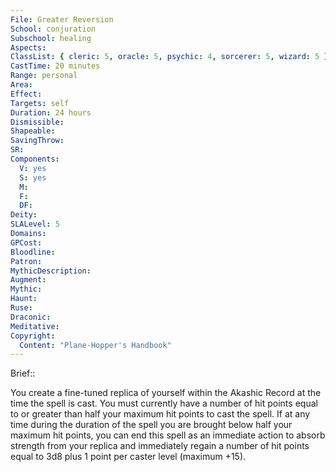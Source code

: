 ```yaml
---
File: Greater Reversion
School: conjuration
Subschool: healing
Aspects: 
ClassList: { cleric: 5, oracle: 5, psychic: 4, sorcerer: 5, wizard: 5 }
CastTime: 20 minutes
Range: personal
Area: 
Effect: 
Targets: self
Duration: 24 hours
Dismissible: 
Shapeable: 
SavingThrow: 
SR: 
Components:
  V: yes
  S: yes
  M: 
  F: 
  DF: 
Deity: 
SLALevel: 5
Domains: 
GPCost: 
Bloodline: 
Patron: 
MythicDescription: 
Augment: 
Mythic: 
Haunt: 
Ruse: 
Draconic: 
Meditative: 
Copyright:
  Content: "Plane-Hopper's Handbook"
---
```

Brief:: 

You create a fine-tuned replica of yourself within the Akashic Record at the time the spell is cast. You must currently have a number of hit points equal to or greater than half your maximum hit points to cast the spell. If at any time during the duration of the spell you are brought below half your maximum hit points, you can end this spell as an immediate action to absorb strength from your replica and immediately regain a number of hit points equal to 3d8 plus 1 point per caster level (maximum +15).
